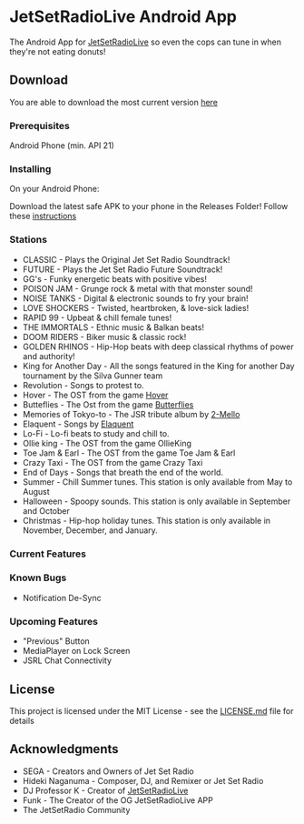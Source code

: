 # JetSetRadioLive Android App
The Android App for [JetSetRadioLive](https://jetsetradio.live/) so even the cops can tune in when they're not eating donuts!

## Download
You are able to download the most current version [here](https://github.com/Mcdonoughd/JetSetRadioLive/raw/master/Release/JSR-release.apk)

### Prerequisites

Android Phone (min. API 21)

### Installing

On your Android Phone:

Download the latest safe APK to your phone in the Releases Folder!
Follow these [instructions](https://www.wikihow.tech/Install-APK-Files-on-Android)


### Stations
  * CLASSIC - Plays the Original Jet Set Radio Soundtrack!
  * FUTURE - Plays the Jet Set Radio Future Soundtrack!
  * GG's - Funky energetic beats with positive vibes!
  * POISON JAM - Grunge rock & metal with that monster sound!
  * NOISE TANKS - Digital & electronic sounds to fry your brain!
  * LOVE SHOCKERS - Twisted, heartbroken, & love-sick ladies!
  * RAPID 99 - Upbeat & chill female tunes!
  * THE IMMORTALS - Ethnic music & Balkan beats!
  * DOOM RIDERS - Biker music & classic rock!
  * GOLDEN RHINOS - Hip-Hop beats with deep classical rhythms of power and authority!
  * King for Another Day - All the songs featured in the King for another Day tournament by the Silva Gunner team 
  * Revolution - Songs to protest to.
  * Hover - The OST from the game [Hover](https://store.steampowered.com/app/280180/Hover/)
  * Butteflies - The Ost from the game [Butterflies](https://le-capitaine.itch.io/butterflies-episode-1)
  * Memories of Tokyo-to - The JSR tribute album by [2-Mello](https://2mellomakes.bandcamp.com/album/memories-of-tokyo-to-an-ode-to-jet-set-radio)
  * Elaquent - Songs by [Elaquent](https://soundcloud.com/Elaquent) 
  * Lo-Fi - Lo-fi beats to study and chill to.
  * Ollie king - The OST from the game OllieKing
  * Toe Jam & Earl - The OST from the game Toe Jam & Earl
  * Crazy Taxi - The OST from the game Crazy Taxi
  * End of Days - Songs that breath the end of the world.
  * Summer - Chill Summer tunes. This station is only available from May to August
  * Halloween - Spoopy sounds. This station is only available in September and October
  * Christmas - Hip-hop holiday tunes. This station is only available in November, December, and January.

### Current Features
  

### Known Bugs
  * Notification De-Sync

### Upcoming Features
  * "Previous" Button
  * MediaPlayer on Lock Screen
  * JSRL Chat Connectivity


## License

This project is licensed under the MIT License - see the [LICENSE.md](LICENSE.md) file for details

## Acknowledgments

* SEGA - Creators and Owners of Jet Set Radio
* Hideki Naganuma - Composer, DJ, and Remixer or Jet Set Radio
* DJ Professor K - Creator of [JetSetRadioLive](https://jetsetradio.live)
* Funk - The Creator of the OG JetSetRadioLive APP
* The JetSetRadio Community
